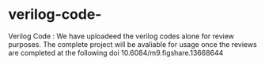 # verilog-code- 


Verilog Code : We have uploadeed the verilog codes alone for review purposes. The complete project will be avaliable for usage once the reviews are completed at the following doi
10.6084/m9.figshare.13668644
